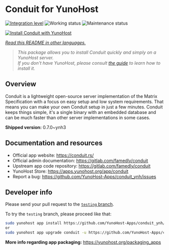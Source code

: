 <!--
N.B.: This README was automatically generated by <https://github.com/YunoHost/apps/tree/master/tools/readme_generator>
It shall NOT be edited by hand.
-->

# Conduit for YunoHost

[![Integration level](https://dash.yunohost.org/integration/conduit.svg)](https://dash.yunohost.org/appci/app/conduit) ![Working status](https://ci-apps.yunohost.org/ci/badges/conduit.status.svg) ![Maintenance status](https://ci-apps.yunohost.org/ci/badges/conduit.maintain.svg)

[![Install Conduit with YunoHost](https://install-app.yunohost.org/install-with-yunohost.svg)](https://install-app.yunohost.org/?app=conduit)

*[Read this README in other languages.](./ALL_README.md)*

> *This package allows you to install Conduit quickly and simply on a YunoHost server.*  
> *If you don't have YunoHost, please consult [the guide](https://yunohost.org/install) to learn how to install it.*

## Overview

Conduit is a lightweight open-source server implementation of the Matrix Specification with a focus on easy setup and low system requirements. That means you can make your own Conduit setup in just a few minutes.
Conduit keeps things simple, it's a single binary with an embedded database and can be much faster than other server implementations in some cases.

**Shipped version:** 0.7.0~ynh3
## Documentation and resources

- Official app website: <https://conduit.rs/>
- Official admin documentation: <https://gitlab.com/famedly/conduit>
- Upstream app code repository: <https://gitlab.com/famedly/conduit>
- YunoHost Store: <https://apps.yunohost.org/app/conduit>
- Report a bug: <https://github.com/YunoHost-Apps/conduit_ynh/issues>

## Developer info

Please send your pull request to the [`testing` branch](https://github.com/YunoHost-Apps/conduit_ynh/tree/testing).

To try the `testing` branch, please proceed like that:

```bash
sudo yunohost app install https://github.com/YunoHost-Apps/conduit_ynh/tree/testing --debug
or
sudo yunohost app upgrade conduit -u https://github.com/YunoHost-Apps/conduit_ynh/tree/testing --debug
```

**More info regarding app packaging:** <https://yunohost.org/packaging_apps>
